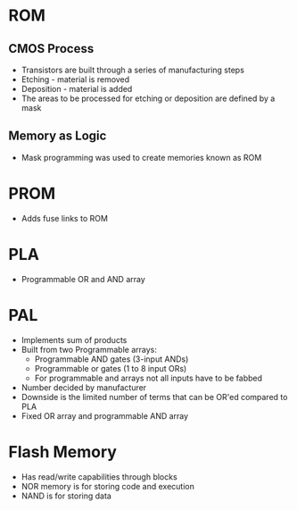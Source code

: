 # ROM
## CMOS Process
- Transistors are built through a series of manufacturing steps
- Etching - material is removed
- Deposition - material is added
- The areas to be processed for etching or deposition are defined by a mask
## Memory as Logic
- Mask programming was used to create memories known as ROM
# PROM
- Adds fuse links to ROM
# PLA
- Programmable OR and AND array
# PAL
- Implements sum of products
- Built from two Programmable arrays:
	- Programmable AND gates (3-input ANDs)
	- Programmable or gates (1 to 8 input ORs)
	- For programmable and arrays not all inputs have to be fabbed	
- Number decided by manufacturer
- Downside is the limited number of terms that can be OR'ed compared to PLA
- Fixed OR array and programmable AND array
# Flash Memory
- Has read/write capabilities through blocks
- NOR memory is for storing code and execution
- NAND is for storing data
